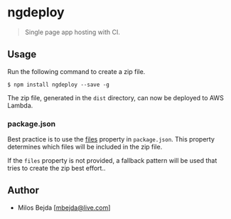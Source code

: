 # ngdeploy

> Single page app hosting with CI.


## Usage

Run the following command to create a zip file.

```
$ npm install ngdeploy --save -g 
```

The zip file, generated in the `dist` directory, can now be deployed to AWS Lambda.

### package.json

Best practice is to use the [files](https://docs.npmjs.com/files/package.json#files) property
in `package.json`. This property determines which files will be included in the zip file.

If the `files` property is not provided, a fallback pattern will be used that tries to create
the zip best effort..


## Author

- Milos Bejda [<mbejda@live.com>]

